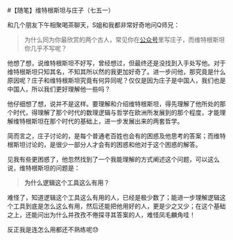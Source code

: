#【随笔】维特根斯坦与庄子（七五一）

和几个朋友下午相聚喝茶聊天，S姐和我都非常好奇地问Q师兄：

> 为什么同为你最欣赏的两个古人，常见你在[公众号](https://mp.weixin.qq.com/mp/profile_ext?action=home&__biz=MzI4MjQwMzE5OQ==&scene=124#wechat_redirect)里写庄子，而维特根斯坦你几乎不写呢？

他想了想，说维特根斯坦不好写，曾经想过，但最终还是没找到入手处写他。对于维特根斯坦只知其名，不知其所以然的我更加好奇了。进一步问他，那究竟是什么原因呢？庄子和维特根斯坦究竟有何异同呢？仅仅是因为庄子是中国人，我们也是中国人，所以我们更好理解他一些吗？

他仔细想了想，说并不是这样。要理解和介绍维特根斯坦，得先理解了他所处的那个时代，得理解了那个时代的数理逻辑与哲学在欧洲所发展到的那个程度，才能理解维特根斯坦在那个时代的基础上，进一步发展出来的两套哲学。

简而言之，庄子讨论的，是每个普通老百姓也会有的困惑及他思考的答案；而维特根斯坦讨论的，是很少一部分人才会有的困惑和他对于这个困惑的解答。

见我有些更困惑了，他忽然找到了一个我能理解的方式阐述这个问题，可以这么说，维特根斯坦的问题是：

> **为什么逻辑这个工具这么有用？**

难怪了，知道逻辑这个工具这么有用的人，已经是极少数了；能进一步理解逻辑这个工具到底是怎么这么有用，然后还能把他用好的人，更是少之又少；在这个基础之上，还能问出为什么并孜孜不倦探寻其答案的人，难怪凤毛麟角哇！

反正我是连怎么用都还不熟练呢😓